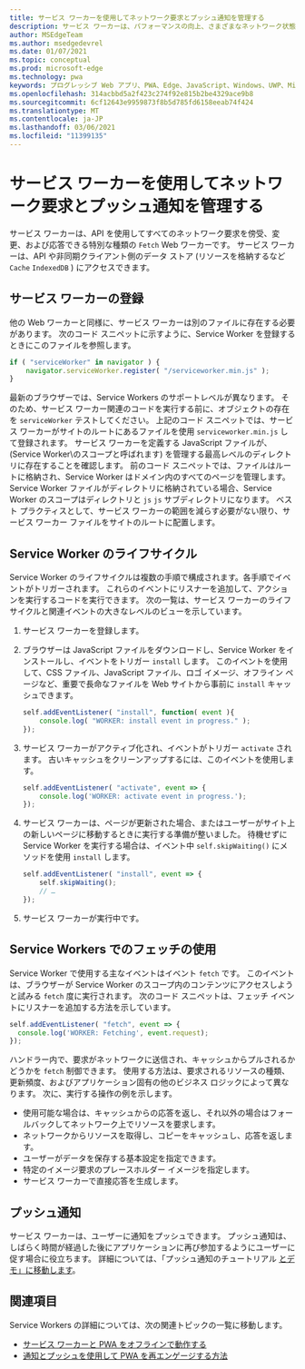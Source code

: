```yaml
---
title: サービス ワーカーを使用してネットワーク要求とプッシュ通知を管理する
description: サービス ワーカーは、パフォーマンスの向上、さまざまなネットワーク状態への対応、Web アプリケーションとの接続の向上に役立つ Web ワーカーです。
author: MSEdgeTeam
ms.author: msedgedevrel
ms.date: 01/07/2021
ms.topic: conceptual
ms.prod: microsoft-edge
ms.technology: pwa
keywords: プログレッシブ Web アプリ、PWA、Edge、JavaScript、Windows、UWP、Microsoft Store
ms.openlocfilehash: 314acbbd5a2f423c274f92e815b2be4329ace9b8
ms.sourcegitcommit: 6cf12643e9959873f8b5d785fd6158eeab74f424
ms.translationtype: MT
ms.contentlocale: ja-JP
ms.lasthandoff: 03/06/2021
ms.locfileid: "11399135"
---
```

# <a name="use-service-workers-to-manage-network-requests-and-push-notifications"></a>サービス ワーカーを使用してネットワーク要求とプッシュ通知を管理する

サービス ワーカーは、API を使用してすべてのネットワーク要求を傍受、変更、および応答できる特別な種類の `Fetch` Web ワーカーです。  サービス ワーカーは、API や非同期クライアント側のデータ ストア (リソースを格納するなど `Cache` `IndexedDB` ) にアクセスできます。  

## <a name="registering-a-service-worker"></a>サービス ワーカーの登録  

他の Web ワーカーと同様に、サービス ワーカーは別のファイルに存在する必要があります。 次のコード スニペットに示すように、Service Worker を登録するときにこのファイルを参照します。  

```javascript
if ( "serviceWorker" in navigator ) {
    navigator.serviceWorker.register( "/serviceworker.min.js" );
}
```  

最新のブラウザーでは、Service Workers のサポートレベルが異なります。 そのため、サービス ワーカー関連のコードを実行する前に、オブジェクトの存在を `serviceWorker` テストしてください。 上記のコード スニペットでは、サービス ワーカーがサイトのルートにあるファイルを使用 `serviceworker.min.js` して登録されます。 サービス ワーカーを定義する JavaScript ファイルが、\(Service Worker\のスコープと呼ばれます) を管理する最高レベルのディレクトリに存在することを確認します。  前のコード スニペットでは、ファイルはルートに格納され、Service Worker はドメイン内のすべてのページを管理します。 Service Worker ファイルがディレクトリに格納されている場合、Service Worker のスコープはディレクトリと `js` `js` サブディレクトリになります。  ベスト プラクティスとして、サービス ワーカーの範囲を減らす必要がない限り、サービス ワーカー ファイルをサイトのルートに配置します。  

## <a name="the-service-worker-lifecycle"></a>Service Worker のライフサイクル  

Service Worker のライフサイクルは複数の手順で構成されます。各手順でイベントがトリガーされます。 これらのイベントにリスナーを追加して、アクションを実行するコードを実行できます。 次の一覧は、サービス ワーカーのライフサイクルと関連イベントの大きなレベルのビューを示しています。 

1.  サービス ワーカーを登録します。  
1.  ブラウザーは JavaScript ファイルをダウンロードし、Service Worker をインストールし、イベントをトリガー `install` します。 このイベントを使用して、CSS ファイル、JavaScript ファイル、ロゴ イメージ、オフライン ページなど、重要で長命なファイルを Web サイトから事前に `install` キャッシュできます。  
    
    ```javascript
    self.addEventListener( "install", function( event ){
        console.log( "WORKER: install event in progress." );
    });
    ```  
    
1.  サービス ワーカーがアクティブ化され、イベントがトリガー `activate` されます。  古いキャッシュをクリーンアップするには、このイベントを使用します。  
    
    ```javascript
    self.addEventListener( "activate", event => {
        console.log('WORKER: activate event in progress.');
    });
    ```  
    
1.  サービス ワーカーは、ページが更新された場合、またはユーザーがサイト上の新しいページに移動するときに実行する準備が整いました。 待機せずに Service Worker を実行する場合は、イベント中 `self.skipWaiting()` にメソッドを使用 `install` します。  
    
    ```javascript
    self.addEventListener( "install", event => {
        self.skipWaiting();
        // …
    });
    ```
    
1.  サービス ワーカーが実行中です。     
    
## <a name="using-fetch-in-service-workers"></a>Service Workers でのフェッチの使用  

Service Worker で使用する主なイベントはイベント `fetch` です。  このイベントは、ブラウザーが Service Worker のスコープ内のコンテンツにアクセスしようと試みる `fetch` 度に実行されます。 次のコード スニペットは、フェッチ イベントにリスナーを追加する方法を示しています。  

```javascript
self.addEventListener( "fetch", event => {
  console.log('WORKER: Fetching', event.request);
});
```  

ハンドラー内で、要求がネットワークに送信され、キャッシュからプルされるかどうかを `fetch` 制御できます。  使用する方法は、要求されるリソースの種類、更新頻度、およびアプリケーション固有の他のビジネス ロジックによって異なります。  次に、実行する操作の例を示します。  

*   使用可能な場合は、キャッシュからの応答を返し、それ以外の場合はフォールバックしてネットワーク上でリソースを要求します。  
*   ネットワークからリソースを取得し、コピーをキャッシュし、応答を返します。
*   ユーザーがデータを保存する基本設定を指定できます。 
*   特定のイメージ要求のプレースホルダー イメージを指定します。  
*   サービス ワーカーで直接応答を生成します。  
    
## <a name="push-notifications"></a>プッシュ通知  

サービス ワーカーは、ユーザーに通知をプッシュできます。 プッシュ通知は、しばらく時間が経過した後にアプリケーションに再び参加するようにユーザーに促す場合に役立ちます。 詳細については、「プッシュ通知のチュートリアル [とデモ」に移動します][AzurewebsitesWebpushdemo]。  

## <a name="see-also"></a>関連項目  

Service Workers の詳細については、次の関連トピックの一覧に移動します。  

*   [サービス ワーカーと PWA をオフラインで動作する][MDNPwasMakingOfflineServiceWorkers]  
*   [通知とプッシュを使用して PWA を再エンゲージする方法][MDNPwasMakeReengageablesingNotificationsPush]  
    
<!-- links -->  

[AzurewebsitesWebpushdemo]: https://webpushdemo.azurewebsites.net "Web プッシュ通知| Microsoft Edge デモ"  

[MDNPwasMakingOfflineServiceWorkers]: https://developer.mozilla.org/docs/Web/Progressive_web_apps/Offline_Service_workers "サービス ワーカーと一緒に PWA をオフラインで動作する - PWA |MDN"  
[MDNPwasMakeReengageablesingNotificationsPush]: https://developer.mozilla.org/docs/Web/Progressive_web_apps/Re-engageable_Notifications_Push "通知とプッシュを使用して PWA を再びエンゲージする方法 - PWA |MDN"  
